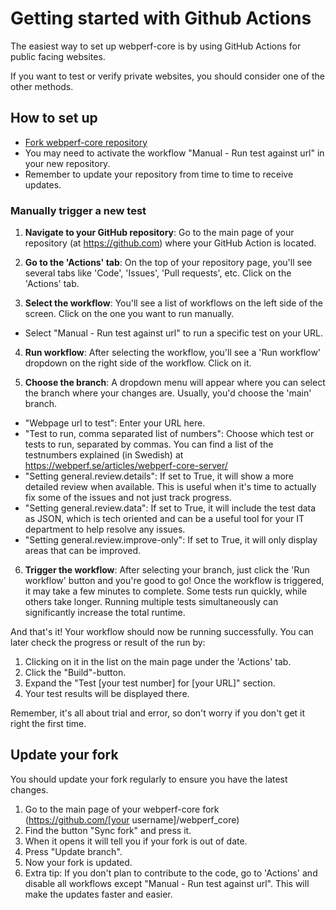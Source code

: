 # Getting started with Github Actions

The easiest way to set up webperf-core is by using GitHub Actions for public facing websites.

If you want to test or verify private websites, you should consider one of the other methods.

## How to set up
- [Fork webperf-core repository](https://github.com/Webperf-se/webperf_core/fork?fragment=1)
- You may need to activate the workflow "Manual - Run test against url" in your new repository.
- Remember to update your repository from time to time to receive updates.

### Manually trigger a new test

1. **Navigate to your GitHub repository**: Go to the main page of your repository (at https://github.com) where your GitHub Action is located.

2. **Go to the 'Actions' tab**: On the top of your repository page, you'll see several tabs like 'Code', 'Issues', 'Pull requests', etc. Click on the 'Actions' tab.

3. **Select the workflow**: You'll see a list of workflows on the left side of the screen. Click on the one you want to run manually.
  - Select "Manual - Run test against url" to run a specific test on your URL.

4. **Run workflow**: After selecting the workflow, you'll see a 'Run workflow' dropdown on the right side of the workflow. Click on it.

5. **Choose the branch**: A dropdown menu will appear where you can select the branch where your changes are.
Usually, you'd choose the 'main' branch.
  - "Webpage url to test": Enter your URL here.
  - "Test to run, comma separated list of numbers": Choose which test or tests to run, separated by commas. You can find a list of the testnumbers explained (in Swedish) at https://webperf.se/articles/webperf-core-server/
  - "Setting general.review.details": If set to True, it will show a more detailed review when available. This is useful when it's time to actually fix some of the issues and not just track progress.
  - "Setting general.review.data": If set to True, it will include the test data as JSON, which is tech oriented and can be a useful tool for your IT department to help resolve any issues. 
  - "Setting general.review.improve-only": If set to True, it will only display areas that can be improved.

6. **Trigger the workflow**: After selecting your branch, just click the 'Run workflow' button and you're good to go! Once the workflow is triggered, it may take a few minutes to complete. Some tests run quickly, while others take longer. Running multiple tests simultaneously can significantly increase the total runtime.

And that's it! Your workflow should now be running successfully. You can later check the progress or result of the run by: 
  1. Clicking on it in the list on the main page under the 'Actions' tab.
  2. Click the "Build"-button.
  3. Expand the "Test [your test number] for [your URL]" section.
  4. Your test results will be displayed there.

Remember, it's all about trial and error, so don't worry if you don't get it right the first time.

## Update your fork
You should update your fork regularly to ensure you have the latest changes.
  1. Go to the main page of your webperf-core fork (https://github.com/[your username]/webperf_core)
  2. Find the button "Sync fork" and press it.
  3. When it opens it will tell you if your fork is out of date.
  4. Press "Update branch".
  5. Now your fork is updated.
  6. Extra tip: If you don't plan to contribute to the code, go to 'Actions' and disable all workflows except "Manual - Run test against url". This will make the updates faster and easier.
